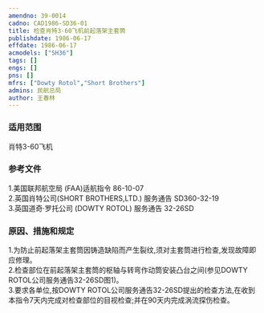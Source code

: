 ```yaml
---
amendno: 39-0014  
cadno: CAD1986-SD36-01  
title: 检查肖特3-60飞机前起落架主套筒  
publishdate: 1986-06-17  
effdate: 1986-06-17  
acmodels: ["SH36"]  
tags: []  
engs: []  
pns: []  
mfrs: ["Dowty Rotol","Short Brothers"]  
admins: 民航总局  
author: 王春林  
---
```

  
### 适用范围  
肖特3-60飞机  
  
<!--more-->  
### 参考文件  
  1.美国联邦航空局 (FAA)适航指令 86-10-07  
  2.英国肖特公司(SHORT BROTHERS,LTD.) 服务通告 SD360-32-19  
  3.英国道奇·罗托公司 (DOWTY ROTOL) 服务通告 32-26SD  
  
### 原因、措施和规定  

  1.为防止前起落架主套筒因铸造缺陷而产生裂纹,须对主套筒进行检查,发现故障即应修理。  
  2.检查部位在前起落架主套筒的枢轴与转弯作动筒安装凸台之间(参见DOWTY ROTOL公司服务通告32-26SD图1)。  
  3.要求各单位,按DOWTY ROTOL公司服务通告32-26SD提出的检查方法,在收到本指令7天内完成对检查部位的目视检查;并在90天内完成涡流探伤检查。  
  
